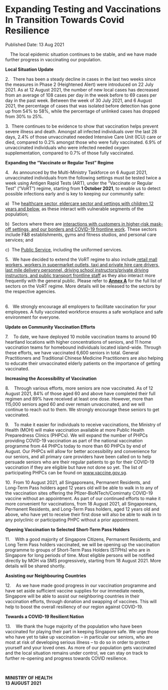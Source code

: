 <html>
    <meta http-equiv="Content-Type" content="text/html; charset=utf-8"/>
    <meta charset="utf-8"/>
    <title>Expanding Testing and Vaccinations In Transition Towards Covid Resilience</title>
    <body><h1>Expanding Testing and Vaccinations In Transition Towards Covid Resilience</h1>
    <p>Published Date: 13 Aug 2021</p> <p>&nbsp; &nbsp; The local epidemic situation continues to be stable, and we have made further progress in vaccinating our population.&nbsp; </p> <p><strong>Local Situation Update</strong></p> <p>2.&nbsp; &nbsp;There has been a steady decline in cases in the last two weeks since the measures in Phase 2 (Heightened Alert) were introduced on 22 July 2021. As at 12 August 2021, the number of new local cases has decreased from an average of 108 cases per day in the week before to 69 cases per day in the past week. Between the week of 30 July 2021, and 6 August 2021, the percentage of cases that was isolated before detection has gone up from 54% to 58%, while the percentage of unlinked cases has dropped from 30% to 25%.</p><p><p>3.&nbsp; There continues to be evidence to show that vaccination helps prevent severe illness and death. Amongst all infected individuals over the last 28 days, 2.4% of those unvaccinated needed Intensive Care Unit (ICU) care or died, compared to 0.2% amongst those who were fully vaccinated. 6.9% of unvaccinated individuals who were infected needed oxygen supplementation, compared to 0.7% of those fully vaccinated.</p></p><p><p><strong>Expanding the “Vaccinate or Regular Test” Regime</strong></p><p>4.&nbsp; &nbsp;As announced by the Multi-Ministry Taskforce on 6 August 2021, unvaccinated individuals from the following settings must be tested twice a week using Antigen Rapid Tests (ART), under the “Vaccinate or Regular Test” (“VoRT”) regime, starting from <strong>1 October 2021</strong>, to enable us to detect possible infections early and is key to keeping our community safe:</p></p><p><p>a)&nbsp; The <u>healthcare sector, eldercare sector and settings with children 12 years and below</u>, as these interact with vulnerable segments of the population;</p></p><p><p>b)&nbsp; Sectors where there are <u>interactions with customers in higher-risk mask-off settings, and our borders and COVID-19 frontline work</u>. These sectors include F&amp;B establishments, gyms and fitness studios, and personal care services; and</p></p><p><p>c)&nbsp; The <u>Public Service</u>, including the uniformed services.</p></p><p>5.&nbsp; &nbsp;We have decided to extend the VoRT regime to also include<u> retail mall workers, workers in supermarket outlets, taxi and private hire care drivers, last mile delivery personnel, driving school instructors/private driving instructors, and public transport frontline staff</u> as they also interact more frequently with the general public. Please refer to <strong><a href="/docs/librariesprovider5/default-document-library/annex-a2c38c82f53d24bd3a1374f87f22b1270.pdf?sfvrsn=30ea838c_0" title="Annex A">Annex A</a></strong> for the full list of sectors on the VoRT regime. More details will be released to the sectors by the respective agencies.</p><p><br>6.&nbsp; &nbsp;We strongly encourage all employers to facilitate vaccination for your employees. A fully vaccinated workforce ensures a safe workplace and safe environment for everyone.</p><p><p><strong>Update on Community Vaccination Efforts</strong></p><p>7.&nbsp; &nbsp; To date, we have deployed 10 mobile vaccination teams to around 90 heartland locations with higher concentrations of seniors, and 11 home vaccination teams for homebound individuals located island-wide. Through these efforts, we have vaccinated 6,600 seniors in total. General Practitioners and Traditional Chinese Medicine Practitioners are also helping to educate their unvaccinated elderly patients on the importance of getting vaccinated.</p></p><p><p><strong>Increasing the Accessibility of Vaccination</strong></p><p>8.&nbsp; &nbsp; Through various efforts, more seniors are now vaccinated. As of 12 August 2021, 84% of those aged 60 and above have completed their full regimen and 89% have received at least one dose. However, more than 115,000 seniors aged 60 and over remain unvaccinated, and we will continue to reach out to them. We strongly encourage these seniors to get vaccinated.</p></p><p><p>9.&nbsp; &nbsp; To make it easier for individuals to receive vaccinations, the Ministry of Health (MOH) will make vaccination available at more Public Health Preparedness Clinics (PHPCs). We will expand the number of PHPCs providing COVID-19 vaccination as part of the national vaccination programme from 44 PHPCs today to more than 60 PHPCs by end of August. Our PHPCs will allow for better accessibility and convenience for our seniors, and all primary care providers have been called on to help persuade seniors who are their regular patients to go for their COVID-19 vaccination if they are eligible but have not done so yet. The list of participating PHPCs can be found on <a href="http://www.vaccine.gov.sg/">www.vaccine.gov.sg</a>.</p></p><p><p>10.&nbsp; From 10 August 2021, all Singaporeans, Permanent Residents, and Long-Term Pass holders aged 12 years old will be able to walk in to any of the vaccination sites offering the Pfizer-BioNTech/Comirnaty COVID-19 vaccine without an appointment. As part of our continued efforts to make it more convenient for vaccinations, from 18 August 2021, all Singaporeans, Permanent Residents, and Long-Term Pass holders, aged 12 years old and above, who have yet to receive their first dose will also be able to walk in to any polyclinic or participating PHPC without a prior appointment.</p></p><p><p><strong>Opening </strong><strong>Vaccination to Selected Short-Term Pass Holders</strong></p><p>11.&nbsp; &nbsp; With a good majority of Singapore Citizens, Permanent Residents, and Long Term Pass holders vaccinated, we will be opening up the vaccination programme to groups of Short-Term Pass Holders (STPHs) who are in Singapore for long periods of time. Most eligible persons will be notified directly by MOH via SMS progressively, starting from 18 August 2021. More details will be shared shortly.</p></p><p><p><strong>Assisting our Neighbouring Countries</strong></p><p>12.&nbsp; &nbsp; As we have made good progress in our vaccination programme and have set aside sufficient vaccine supplies for our immediate needs, Singapore will be able to assist our neighboring countries in their vaccination efforts, through donation and swapping of vaccines. This will help to boost the overall resiliency of our region against COVID-19.</p></p><p><p><strong>Towards a COVID-19 Resilient Nation</strong></p><p>13.&nbsp; &nbsp; We thank the huge majority of the population who have been vaccinated for playing their part in keeping Singapore safe. We urge those who have yet to take up vaccination – in particular our seniors, who are most at risk of developing serious illness – to do so in order to protect yourself and your loved ones. As more of our population gets vaccinated and the local situation remains under control, we can stay on track to further re-opening and progress towards COVID resilience.</p></p> <p>&nbsp;</p> <div> <p><strong>MINISTRY OF HEALTH<br></strong><strong>13 AUGUST 2021</strong></p> <p>&nbsp;</p> </div></body>
</html>